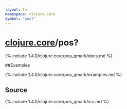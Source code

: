 ```yaml
---
layout: fn
namespace: clojure.core
symbol: "pos?"
---
```


# [clojure.core](../)/pos?

{% include 1.4.0/clojure.core/pos_qmark/docs.md %}

##Examples

{% include 1.4.0/clojure.core/pos_qmark/examples.md %}
## Source
{% include 1.4.0/clojure.core/pos_qmark/src.md %}

